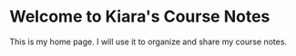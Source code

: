 # Welcome to Kiara's Course Notes

This is my home page. I will use it to organize and share my course notes.